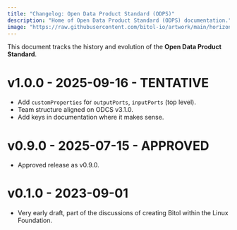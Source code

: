 ```yaml
---
title: "Changelog: Open Data Product Standard (ODPS)"
description: "Home of Open Data Product Standard (ODPS) documentation."
image: "https://raw.githubusercontent.com/bitol-io/artwork/main/horizontal/color/Bitol_Logo_color.svg"
---
```


This document tracks the history and evolution of the **Open Data Product Standard**.

# v1.0.0 - 2025-09-16 - TENTATIVE

* Add `customProperties` for `outputPorts`, `inputPorts` (top level).
* Team structure aligned on ODCS v3.1.0.
* Add keys in documentation where it makes sense.

# v0.9.0 - 2025-07-15 - APPROVED

* Approved release as v0.9.0.

# v0.1.0 - 2023-09-01 

* Very early draft, part of the discussions of creating Bitol within the Linux Foundation.
